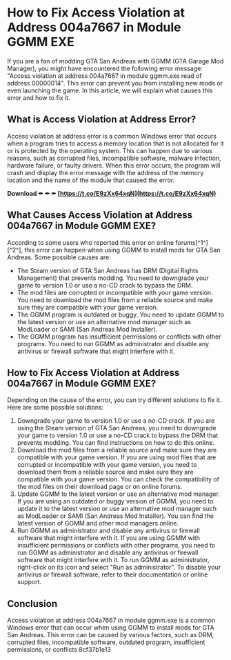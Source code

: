 # How to Fix Access Violation at Address 004a7667 in Module GGMM EXE
 
If you are a fan of modding GTA San Andreas with GGMM (GTA Garage Mod Manager), you might have encountered the following error message: "Access violation at address 004a7667 in module ggmm.exe read of address 00000014". This error can prevent you from installing new mods or even launching the game. In this article, we will explain what causes this error and how to fix it.
 
## What is Access Violation at Address Error?
 
Access violation at address error is a common Windows error that occurs when a program tries to access a memory location that is not allocated for it or is protected by the operating system. This can happen due to various reasons, such as corrupted files, incompatible software, malware infection, hardware failure, or faulty drivers. When this error occurs, the program will crash and display the error message with the address of the memory location and the name of the module that caused the error.
 
**Download ✒ ✒ ✒ [https://t.co/E9zXx64xqN](https://t.co/E9zXx64xqN)**


 
## What Causes Access Violation at Address 004a7667 in Module GGMM EXE?
 
According to some users who reported this error on online forums[^1^] [^2^], this error can happen when using GGMM to install mods for GTA San Andreas. Some possible causes are:
 
- The Steam version of GTA San Andreas has DRM (Digital Rights Management) that prevents modding. You need to downgrade your game to version 1.0 or use a no-CD crack to bypass the DRM.
- The mod files are corrupted or incompatible with your game version. You need to download the mod files from a reliable source and make sure they are compatible with your game version.
- The GGMM program is outdated or buggy. You need to update GGMM to the latest version or use an alternative mod manager such as ModLoader or SAMI (San Andreas Mod Installer).
- The GGMM program has insufficient permissions or conflicts with other programs. You need to run GGMM as administrator and disable any antivirus or firewall software that might interfere with it.

## How to Fix Access Violation at Address 004a7667 in Module GGMM EXE?
 
Depending on the cause of the error, you can try different solutions to fix it. Here are some possible solutions:

1. Downgrade your game to version 1.0 or use a no-CD crack. If you are using the Steam version of GTA San Andreas, you need to downgrade your game to version 1.0 or use a no-CD crack to bypass the DRM that prevents modding. You can find instructions on how to do this online.
2. Download the mod files from a reliable source and make sure they are compatible with your game version. If you are using mod files that are corrupted or incompatible with your game version, you need to download them from a reliable source and make sure they are compatible with your game version. You can check the compatibility of the mod files on their download page or on online forums.
3. Update GGMM to the latest version or use an alternative mod manager. If you are using an outdated or buggy version of GGMM, you need to update it to the latest version or use an alternative mod manager such as ModLoader or SAMI (San Andreas Mod Installer). You can find the latest version of GGMM and other mod managers online.
4. Run GGMM as administrator and disable any antivirus or firewall software that might interfere with it. If you are using GGMM with insufficient permissions or conflicts with other programs, you need to run GGMM as administrator and disable any antivirus or firewall software that might interfere with it. To run GGMM as administrator, right-click on its icon and select "Run as administrator". To disable your antivirus or firewall software, refer to their documentation or online support.

## Conclusion
 
Access violation at address 004a7667 in module ggmm.exe is a common Windows error that can occur when using GGMM to install mods for GTA San Andreas. This error can be caused by various factors, such as DRM, corrupted files, incompatible software, outdated program, insufficient permissions, or conflicts
 8cf37b1e13
 
